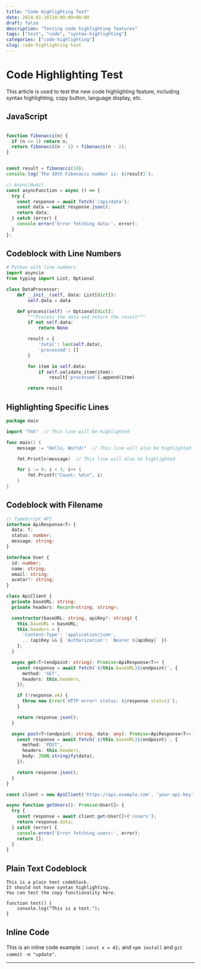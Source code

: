 ```yaml
---
title: "Code Highlighting Test"
date: 2024-01-16T10:00:00+08:00
draft: false
description: "Testing code highlighting features"
tags: ["test", "code", "syntax-highlighting"]
categories: ["code-highlighting"]
slug: code-highlighting-test
---
```


# Code Highlighting Test

This article is used to test the new code highlighting feature, including syntax highlighting, copy button, language display, etc.

## JavaScript

```javascript

function fibonacci(n) {
  if (n <= 1) return n;
  return fibonacci(n - 1) + fibonacci(n - 2);
}


const result = fibonacci(10);
console.log(`The 10th Fibonacci number is: ${result}`);

// Async/Await
const asyncFunction = async () => {
  try {
    const response = await fetch('/api/data');
    const data = await response.json();
    return data;
  } catch (error) {
    console.error('Error fetching data:', error);
  }
};
```

## Codeblock with Line Numbers

```python {lineNos=true}
# Python with line numbers
import asyncio
from typing import List, Optional

class DataProcessor:
    def __init__(self, data: List[dict]):
        self.data = data

    def process(self) -> Optional[dict]:
        """Process the data and return the result"""
        if not self.data:
            return None

        result = {
            'total': len(self.data),
            'processed': []
        }

        for item in self.data:
            if self.validate_item(item):
                result['processed'].append(item)

        return result
```

## Highlighting Specific Lines

```go {lineNos=true hl_lines=[3,6,8]}
package main

import "fmt"  // This line will be highlighted

func main() {
    message := "Hello, World!"  // This line will also be highlighted

    fmt.Println(message)  // This line will also be highlighted

    for i := 0; i < 3; i++ {
        fmt.Printf("Count: %d\n", i)
    }
}
```


## Codeblock with Filename

```typescript {filename="api.ts"}
// TypeScript API
interface ApiResponse<T> {
  data: T;
  status: number;
  message: string;
}

interface User {
  id: number;
  name: string;
  email: string;
  avatar?: string;
}

class ApiClient {
  private baseURL: string;
  private headers: Record<string, string>;

  constructor(baseURL: string, apiKey?: string) {
    this.baseURL = baseURL;
    this.headers = {
      'Content-Type': 'application/json',
      ...(apiKey && { 'Authorization': `Bearer ${apiKey}` })
    };
  }

  async get<T>(endpoint: string): Promise<ApiResponse<T>> {
    const response = await fetch(`${this.baseURL}${endpoint}`, {
      method: 'GET',
      headers: this.headers,
    });

    if (!response.ok) {
      throw new Error(`HTTP error! status: ${response.status}`);
    }

    return response.json();
  }

  async post<T>(endpoint: string, data: any): Promise<ApiResponse<T>> {
    const response = await fetch(`${this.baseURL}${endpoint}`, {
      method: 'POST',
      headers: this.headers,
      body: JSON.stringify(data),
    });

    return response.json();
  }
}

const client = new ApiClient('https://api.example.com', 'your-api-key');

async function getUsers(): Promise<User[]> {
  try {
    const response = await client.get<User[]>('/users');
    return response.data;
  } catch (error) {
    console.error('Error fetching users:', error);
    return [];
  }
}
```


## Plain Text Codeblock

```
This is a plain text codeblock.
It should not have syntax highlighting.
You can test the copy functionality here.

function test() {
    console.log("This is a test.");
}
```

## Inline Code

This is an inline code example：`const x = 42;` and `npm install` and `git commit -m "update"`.

---

